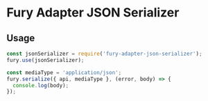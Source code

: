 # Fury Adapter JSON Serializer

## Usage

```javascript
const jsonSerializer = require('fury-adapter-json-serializer');
fury.use(jsonSerializer);

const mediaType = 'application/json';
fury.serialize({ api, mediaType }, (error, body) => {
  console.log(body);
});
```
